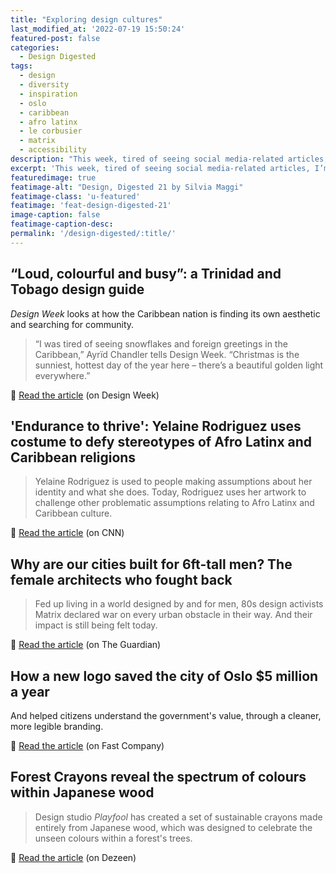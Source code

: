 ```yaml
---
title: "Exploring design cultures"
last_modified_at: '2022-07-19 15:50:24'
featured-post: false
categories:
  - Design Digested
tags:
  - design
  - diversity
  - inspiration
  - oslo
  - caribbean
  - afro latinx
  - le corbusier
  - matrix
  - accessibility
description: "This week, tired of seeing social media-related articles, I'm sharing older ones as an inspiration to follow your own path."
excerpt: 'This week, tired of seeing social media-related articles, I’m sharing older ones as an inspiration to follow your own path.'
featuredimage: true
featimage-alt: "Design, Digested 21 by Silvia Maggi"
featimage-class: 'u-featured'
featimage: 'feat-design-digested-21'
image-caption: false
featimage-caption-desc: 
permalink: '/design-digested/:title/'
---
```

## “Loud, colourful and busy”: a Trinidad and Tobago design guide

<em>Design Week</em> looks at how the Caribbean nation is finding its own aesthetic and searching for community.

> “I was tired of seeing snowflakes and foreign greetings in the Caribbean,” Ayrïd Chandler tells Design Week. “Christmas is the sunniest, hottest day of the year here – there’s a beautiful golden light everywhere.”

<p class="detached">🔗 <a href="https://www.designweek.co.uk/issues/30-november-6-december-2020/loud-colourful-and-busy-a-trinidad-and-tobago-design-guide/">Read the article</a> (on Design Week)</p>

## 'Endurance to thrive': Yelaine Rodriguez uses costume to defy stereotypes of Afro Latinx and Caribbean religions

> Yelaine Rodriguez is used to people making assumptions about her identity and what she does. Today, Rodriguez uses her artwork to challenge other problematic assumptions relating to Afro Latinx and Caribbean culture.

<p class="detached">🔗 <a href="https://edition.cnn.com/style/article/yelaine-rodriguez-costumes-afro-latinx-caribbean-religions-hyphenated/index.html">Read the article</a> (on CNN)</p>

## Why are our cities built for 6ft-tall men? The female architects who fought back

> Fed up living in a world designed by and for men, 80s design activists Matrix declared war on every urban obstacle in their way. And their impact is still being felt today.

<p class="detached">🔗 <a href="https://www.theguardian.com/artanddesign/2021/may/19/why-are-our-cities-built-for-6ft-tall-men-the-female-architects-who-fought-back">Read the article</a> (on The Guardian)</p>

## How a new logo saved the city of Oslo $5 million a year

And helped citizens understand the government's value, through a cleaner, more legible branding.

<p class="detached">🔗 <a href="https://www.fastcompany.com/90369874/oslos-new-branding-is-saving-the-city-5-million-a-year">Read the article</a> (on Fast Company)</p>

## Forest Crayons reveal the spectrum of colours within Japanese wood

> Design studio <em>Playfool</em> has created a set of sustainable crayons made entirely from Japanese wood, which was designed to celebrate the unseen colours within a forest's trees.

<p class="detached">🔗 <a href="https://www.dezeen.com/2021/10/14/forest-crayons-vast-spectrum-colours-japanese-wood/">Read the article</a> (on Dezeen)</p>